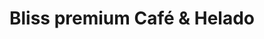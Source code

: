 ---
title: "Bliss premium Café & Helado"
url: /caicedonia/bliss-premium-cafe-y-helado/
shop: panadería
---
